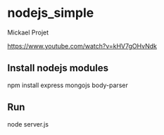 # nodejs_simple
Mickael Projet 

https://www.youtube.com/watch?v=kHV7gOHvNdk

## Install nodejs modules

npm install express mongojs body-parser 

## Run

node server.js
